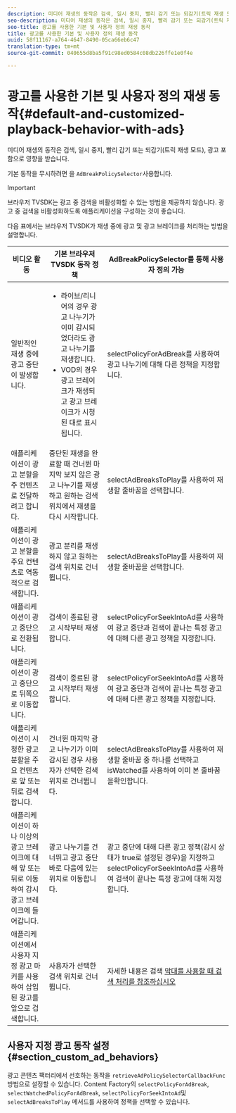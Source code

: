```yaml
---
description: 미디어 재생의 동작은 검색, 일시 중지, 빨리 감기 또는 되감기(트릭 재생 모드), 광고 포함으로 영향을 받습니다.
seo-description: 미디어 재생의 동작은 검색, 일시 중지, 빨리 감기 또는 되감기(트릭 재생 모드), 광고 포함으로 영향을 받습니다.
seo-title: 광고를 사용한 기본 및 사용자 정의 재생 동작
title: 광고를 사용한 기본 및 사용자 정의 재생 동작
uuid: 58f11167-a764-4647-8490-05ca66eb6c47
translation-type: tm+mt
source-git-commit: 040655d8ba5f91c98ed0584c08db226ffe1e0f4e

---
```



# 광고를 사용한 기본 및 사용자 정의 재생 동작{#default-and-customized-playback-behavior-with-ads}

미디어 재생의 동작은 검색, 일시 중지, 빨리 감기 또는 되감기(트릭 재생 모드), 광고 포함으로 영향을 받습니다.

기본 동작을 무시하려면 을 `AdBreakPolicySelector`사용합니다.

>[!IMPORTANT]
>
>브라우저 TVSDK는 광고 중 검색을 비활성화할 수 있는 방법을 제공하지 않습니다. 광고 중 검색을 비활성화하도록 애플리케이션을 구성하는 것이 좋습니다.

다음 표에서는 브라우저 TVSDK가 재생 중에 광고 및 광고 브레이크를 처리하는 방법을 설명합니다.

<table id="table_466538B1C2A646B89EB4F9AA111203BE"> 
 <thead> 
  <tr> 
   <th colname="col1" class="entry"> 비디오 활동 </th> 
   <th colname="col2" class="entry"> 기본 브라우저 TVSDK 동작 정책 </th> 
   <th colname="col3" class="entry">AdBreakPolicySelector를 통해 <span class="codeph"> 사용자 정의 가능 </span> </th> 
  </tr>
 </thead>
 <tbody> 
  <tr> 
   <td colname="col1"> 일반적인 재생 중에 광고 중단이 발생합니다. </td> 
   <td colname="col2"> 
    <ul id="ul_10D2638676EA4ADDA718E61BD4FDC1D2"> 
     <li id="li_D5CC30F063934C738971E2E8AF00C137"> 라이브/리니어의 경우 광고 나누기가 이미 감시되었더라도 광고 나누기를 재생합니다. </li> 
     <li id="li_D962C0938DA74186AE99D117E5A74E38">VOD의 경우 광고 브레이크가 재생되고 광고 브레이크가 시청된 대로 표시됩니다. </li> 
    </ul> </td> 
   <td colname="col3">selectPolicyForAdBreak를 사용하여 광고 나누기에 대해 다른 정책을 <span class="codeph"> 지정합니다</span>. </td> 
  </tr> 
  <tr> 
   <td colname="col1"> 애플리케이션이 광고 분할을 주 컨텐츠로 전달하려고 합니다. </td> 
   <td colname="col2"> 중단된 재생을 완료할 때 건너뛴 마지막 보지 않은 광고 나누기를 재생하고 원하는 검색 위치에서 재생을 다시 시작합니다. </td> 
   <td colname="col3">selectAdBreaksToPlay를 사용하여 재생할 줄바꿈을 <span class="codeph"> 선택합니다</span>. </td> 
  </tr> 
  <tr> 
   <td colname="col1"> 애플리케이션이 광고 분할을 주요 컨텐츠로 역동적으로 검색합니다. </td> 
   <td colname="col2"> 광고 분리를 재생하지 않고 원하는 검색 위치로 건너뜁니다. </td> 
   <td colname="col3">selectAdBreaksToPlay를 사용하여 재생할 줄바꿈을 <span class="codeph"> 선택합니다</span>.                      </td> 
  </tr> 
  <tr> 
   <td colname="col1"> 애플리케이션이 광고 중단으로 전환됩니다. </td> 
   <td colname="col2"> 검색이 종료된 광고 시작부터 재생합니다. </td> 
   <td colname="col3">selectPolicyForSeekIntoAd를 사용하여 광고 중단과 검색이 끝나는 특정 광고에 대해 다른 광고 정책을 <span class="codeph"> 지정합니다</span>. </td> 
  </tr> 
  <tr> 
   <td colname="col1"> 애플리케이션이 광고 중단으로 뒤쪽으로 이동합니다. </td> 
   <td colname="col2"> 검색이 종료된 광고 시작부터 재생합니다. </td> 
   <td colname="col3">selectPolicyForSeekIntoAd를 사용하여 광고 중단과 검색이 끝나는 특정 광고에 대해 다른 광고 정책을 <span class="codeph"> 지정합니다</span>. </td> 
  </tr> 
  <tr> 
   <td colname="col1"> 애플리케이션이 시청한 광고 분할을 주요 컨텐츠로 앞 또는 뒤로 검색합니다. </td> 
   <td colname="col2"> 건너뛴 마지막 광고 나누기가 이미 감시된 경우 사용자가 선택한 검색 위치로 건너뜁니다. </td> 
   <td colname="col3">selectAdBreaksToPlay를 사용하여 재생할 <span class="codeph"> 줄바꿈</span> 중 하나를 선택하고 isWatched를 사용하여 이미 본 <span class="codeph"> 줄바꿈을</span>확인합니다. </td> 
  </tr> 
  <tr> 
   <td colname="col1"> 애플리케이션이 하나 이상의 광고 브레이크에 대해 앞 또는 뒤로 이동하여 감시 광고 브레이크에 들어갑니다. </td> 
   <td colname="col2"> 광고 나누기를 건너뛰고 광고 중단 바로 다음에 있는 위치로 이동합니다. </td> 
   <td colname="col3">광고 중단에 대해 다른 광고 정책(감시 상태가 true로 설정된 경우)을 지정하고 selectPolicyForSeekIntoAd를 사용하여 검색이 끝나는 특정 광고에 <span class="codeph"> 대해 지정합니다</span>. </td> 
  </tr> 
  <tr> 
   <td colname="col1"> 애플리케이션에서 사용자 지정 광고 마커를 사용하여 삽입된 광고를 앞으로 검색합니다. </td> 
   <td colname="col2"> 사용자가 선택한 검색 위치로 건너뜁니다. </td> 
   <td colname="col3">자세한 내용은 검색 <a href="../../browser-tvsdk-2.4/content-playback-options-browser-tvsdk/ui-configure/t-psdk-browser-tvsdk-2.4-ui-seek-scrub-bar-display.md" format="dita" scope="local"> 막대를 사용할 때 검색 처리를 참조하십시오</a> </td> 
  </tr> 
 </tbody> 
</table>

## 사용자 지정 광고 동작 설정 {#section_custom_ad_behaviors}

광고 콘텐츠 팩터리에서 선호하는 동작을 `retrieveAdPolicySelectorCallbackFunc` 방법으로 설정할 수 있습니다. Content Factory의 `selectPolicyForAdBreak`, `selectWatchedPolicyForAdBreak`, `selectPolicyForSeekIntoAd`및 `selectAdBreaksToPlay` 메서드를 사용하여 정책을 선택할 수 있습니다.
